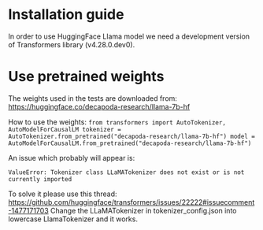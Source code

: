 # Installation guide

In order to use HuggingFace Llama model we need a development version of Transformers library (v4.28.0.dev0).

# Use pretrained weights

The weights used in the tests are downloaded from: https://huggingface.co/decapoda-research/llama-7b-hf

How to use the weights:
    ```
    from transformers import AutoTokenizer, AutoModelForCausalLM
    tokenizer = AutoTokenizer.from_pretrained("decapoda-research/llama-7b-hf")
    model = AutoModelForCausalLM.from_pretrained("decapoda-research/llama-7b-hf")
    ```

An issue which probably will appear is:

`ValueError: Tokenizer class LLaMATokenizer does not exist or is not currently imported`

To solve it please use this thread: https://github.com/huggingface/transformers/issues/22222#issuecomment-1477171703
Change the LLaMATokenizer in tokenizer_config.json into lowercase LlamaTokenizer and it works.

